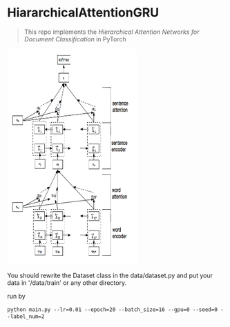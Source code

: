# HiararchicalAttentionGRU

> This repo implements the *Hierarchical Attention Networks for Document Classification* in PyTorch


<img src="./pictures/figure1.png" width="300" height="500">

You should rewrite the Dataset class in the data/dataset.py
and put your data in '/data/train' or any other directory.

run by

```
python main.py --lr=0.01 --epoch=20 --batch_size=16 --gpu=0 --seed=0 --label_num=2
```